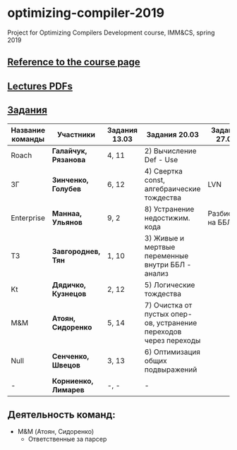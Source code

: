 # optimizing-compiler-2019
Project for Optimizing Compilers Development course, IMM&amp;CS, spring 2019

## [Reference to the course page](https://goo.gl/tLTYmW)

## [Lectures PDFs](https://drive.google.com/drive/folders/127Dj3_lesQxzR_1TgBZtKZEX8gE-nLcQ?usp=sharing)

## [Задания](https://github.com/swissarmytowel/optimizing-compiler-2019/tree/master/%D0%97%D0%B0%D0%B4%D0%B0%D0%BD%D0%B8%D1%8F_%D0%A4%D0%BE%D1%82%D0%BE)


|Название команды|Участники|Задания 13.03|Задания 20.03|Задания 27.03|
|----------------|---------|---------|---------|---------|
|Roach|**Галайчук, Рязанова**|4, 11| 2) Вычисление Def - Use  | |
|ЗГ|**Зинченко, Голубев**|6, 12| 4) Свертка const, алгебраические тождества | LVN |
|Enterprise|**Маннаа, Ульянов**|9, 2| 8) Устранение недостижим. кода| Разбиение на ББЛ |
|ТЗ|**Завгороднев, Тян**|1, 10| 3) Живые и мертвые переменные внутри ББЛ - анализ | |
|Kt|**Дядичко, Кузнецов**|2, 12| 5) Логические тождества| |
|M&M|**Атоян, Сидоренко**|5, 14| 7) Очистка от пустых опер-ов, устранение переходов через переходы | |
|Null|**Сенченко, Швецов**|3, 13| 6) Оптимизация общих подвыражений | |
|-|**Корниенко, Лимарев**|-, -| - | |


## Деятельность команд:
- M&M (Атоян, Сидоренко)
  - Ответственные за парсер
